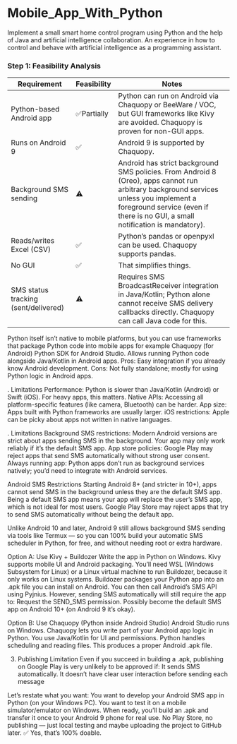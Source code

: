 # Mobile_App_With_Python
Implement a small smart home control program using Python and the help of Java and artificial intelligence collaboration. An experience in how to control and behave with artificial intelligence as a programming assistant.<br/>

### Step 1: Feasibility Analysis<br/>
| Requirement | Feasibility	|  Notes |
|---|---|---|
|Python-based Android app|✅Partially|Python can run on Android via Chaquopy or BeeWare / VOC, but GUI frameworks like Kivy are avoided. Chaquopy is proven for non-GUI apps.|
|Runs on Android 9|✅|Android 9 is supported by Chaquopy.|
|Background SMS sending	|⚠️	|Android has strict background SMS policies. From Android 8 (Oreo), apps cannot run arbitrary background services unless you implement a foreground service (even if there is no GUI, a small notification is mandatory).|
|Reads/writes Excel (CSV)|✅	|Python’s pandas or openpyxl can be used. Chaquopy supports pandas.|
|No GUI|✅|That simplifies things.|
|SMS status tracking (sent/delivered)|⚠️|Requires SMS BroadcastReceiver integration in Java/Kotlin; Python alone cannot receive SMS delivery callbacks directly. Chaquopy can call Java code for this.|

Python itself isn’t native to mobile platforms, but you can use frameworks that package Python code into mobile apps for example 
Chaquopy (for Android)
Python SDK for Android Studio.
Allows running Python code alongside Java/Kotlin in Android apps.
Pros: Easy integration if you already know Android development.
Cons: Not fully standalone; mostly for using Python logic in Android apps.

. Limitations
Performance: Python is slower than Java/Kotlin (Android) or Swift (iOS). For heavy apps, this matters.
Native APIs: Accessing all platform-specific features (like camera, Bluetooth) can be harder.
App size: Apps built with Python frameworks are usually larger.
iOS restrictions: Apple can be picky about apps not written in native languages.


. Limitations
Background SMS restrictions: Modern Android versions are strict about apps sending SMS in the background. Your app may only work reliably if it’s the default SMS app.
App store policies: Google Play may reject apps that send SMS automatically without strong user consent.
Always running app: Python apps don’t run as background services natively; you’d need to integrate with Android services.

Android SMS Restrictions
Starting Android 8+ (and stricter in 10+), apps cannot send SMS in the background unless they are the default SMS app.
Being a default SMS app means your app will replace the user’s SMS app, which is not ideal for most users.
Google Play Store may reject apps that try to send SMS automatically without being the default app.

Unlike Android 10 and later, Android 9 still allows background SMS sending via tools like Termux — so you can 100% build your automatic SMS scheduler in Python, for free, and without needing root or extra hardware.

Option A: Use Kivy + Buildozer
Write the app in Python on Windows.
Kivy supports mobile UI and Android packaging.
You’ll need WSL (Windows Subsystem for Linux) or a Linux virtual machine to run Buildozer, because it only works on Linux systems.
Buildozer packages your Python app into an .apk file you can install on Android.
You can then call Android’s SMS API using Pyjnius.
However, sending SMS automatically will still require the app to:
Request the SEND_SMS permission.
Possibly become the default SMS app on Android 10+ (on Android 9 it’s okay).

Option B: Use Chaquopy (Python inside Android Studio)
Android Studio runs on Windows.
Chaquopy lets you write part of your Android app logic in Python.
You use Java/Kotlin for UI and permissions.
Python handles scheduling and reading files.
This produces a proper Android .apk file.

3. Publishing Limitation
Even if you succeed in building a .apk, publishing on Google Play is very unlikely to be approved if:
It sends SMS automatically.
It doesn’t have clear user interaction before sending each message

Let’s restate what you want:
You want to develop your Android SMS app in Python (on your Windows PC).
You want to test it on a mobile simulator/emulator on Windows.
When ready, you’ll build an .apk and transfer it once to your Android 9 phone for real use.
No Play Store, no publishing — just local testing and maybe uploading the project to GitHub later.
✅ Yes, that’s 100% doable.

